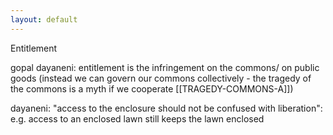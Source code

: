 ```yaml
---
layout: default
---
```

Entitlement

gopal dayaneni: entitlement is the infringement on the commons/ on public goods (instead we can govern our commons collectively - the tragedy of the commons is a myth if we cooperate [[TRAGEDY-COMMONS-A]])

dayaneni: "access to the enclosure should not be confused with liberation": e.g. access to an enclosed lawn still keeps the lawn enclosed 

